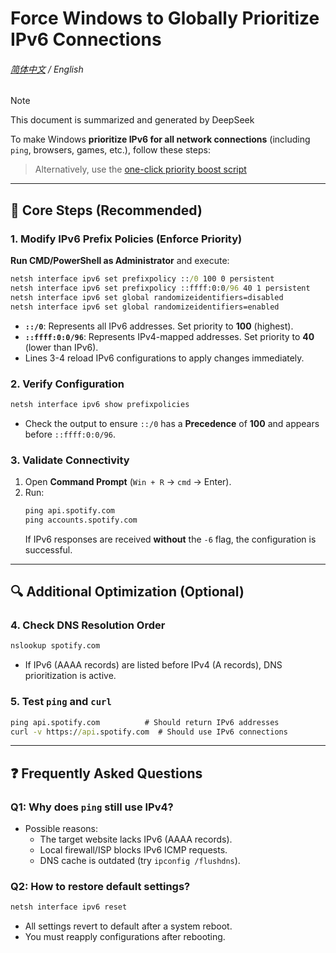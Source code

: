 # **Force Windows to Globally Prioritize IPv6 Connections**  

<h6>

[简体中文](./IPv6First.md) / English

</h6>

> [!NOTE]  
> This document is summarized and generated by DeepSeek  

To make Windows **prioritize IPv6 for all network connections** (including `ping`, browsers, games, etc.), follow these steps:  

> Alternatively, use the [one-click priority boost script](https://github.com/MiaowCham/How_to_connect_Spotify_with_IPv6/releases/latest)  

---  

## **📌 Core Steps (Recommended)**  
### **1. Modify IPv6 Prefix Policies (Enforce Priority)**  
**Run CMD/PowerShell as Administrator** and execute:  
```cmd  
netsh interface ipv6 set prefixpolicy ::/0 100 0 persistent  
netsh interface ipv6 set prefixpolicy ::ffff:0:0/96 40 1 persistent  
netsh interface ipv6 set global randomizeidentifiers=disabled  
netsh interface ipv6 set global randomizeidentifiers=enabled  
```  
- **`::/0`**: Represents all IPv6 addresses. Set priority to **100** (highest).  
- **`::ffff:0:0/96`**: Represents IPv4-mapped addresses. Set priority to **40** (lower than IPv6).  
- Lines 3-4 reload IPv6 configurations to apply changes immediately.  

### **2. Verify Configuration**  
```cmd  
netsh interface ipv6 show prefixpolicies  
```  
- Check the output to ensure `::/0` has a **Precedence** of **100** and appears before `::ffff:0:0/96`.  

### **3. Validate Connectivity**  
1. Open **Command Prompt** (`Win + R` → `cmd` → Enter).  
2. Run:  
    ```cmd  
    ping api.spotify.com  
    ping accounts.spotify.com  
    ```  
    If IPv6 responses are received **without** the `-6` flag, the configuration is successful.  

---  

## **🔍 Additional Optimization (Optional)**  

### **4. Check DNS Resolution Order**  
```cmd  
nslookup spotify.com  
```  
- If IPv6 (AAAA records) are listed before IPv4 (A records), DNS prioritization is active.  

### **5. Test `ping` and `curl`**  
```cmd  
ping api.spotify.com          # Should return IPv6 addresses  
curl -v https://api.spotify.com  # Should use IPv6 connections  
```  

---  

## **❓ Frequently Asked Questions**  
### **Q1: Why does `ping` still use IPv4?**  
- Possible reasons:  
  - The target website lacks IPv6 (AAAA records).  
  - Local firewall/ISP blocks IPv6 ICMP requests.  
  - DNS cache is outdated (try `ipconfig /flushdns`).  

### **Q2: How to restore default settings?**  
```cmd  
netsh interface ipv6 reset  
```  
- All settings revert to default after a system reboot.  
- You must reapply configurations after rebooting.  